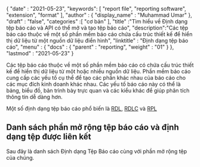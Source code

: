 {
  "date" : "2021-05-23",
  "keywords": [ "report file", "reporting software", "extension", "format" ],
  "author" : {
    "display_name" : "Muhammad Umar"
},
  "draft" : "false",
  "categories" :[ "cơ bản" ],
  "title" :"Tìm hiểu về Định dạng tệp báo cáo và API có thể mở và tạo tệp báo cáo",
  "description":"Các tệp báo cáo thuộc về một số phần mềm báo cáo chứa cấu trúc thiết kế để hiển thị dữ liệu từ một nguồn dữ liệu điển hình",
  "linktitle" : "Định dạng tệp báo cáo",
  "menu" : {
    "docs" : {
      "parent" : "reporting",
      "weight" : "01"
}
},
  "lastmod" : "2021-05-23"
}

Các tệp báo cáo thuộc về một số phần mềm báo cáo có chứa cấu trúc thiết kế để hiển thị dữ liệu từ một hoặc nhiều nguồn dữ liệu. Phần mềm báo cáo cung cấp các yếu tố cụ thể để tạo các phần khác nhau của báo cáo cho các mục đích kinh doanh khác nhau. Các yếu tố báo cáo này có thể là bảng, biểu đồ, bản trình bày trực quan và các kiểu khác để giúp phân tích thông tin dễ dàng hơn.

Một số định dạng tệp báo cáo phổ biến là [RDL](/vi/reporting/rdl/), [RDLC](/vi/reporting/rdlc/) và [RPL](/vi/reporting/rpl/)


## Danh sách phần mở rộng tệp báo cáo và định dạng tệp được liên kết

Sau đây là danh sách Định dạng Tệp Báo cáo cùng với phần mở rộng tệp của chúng.

